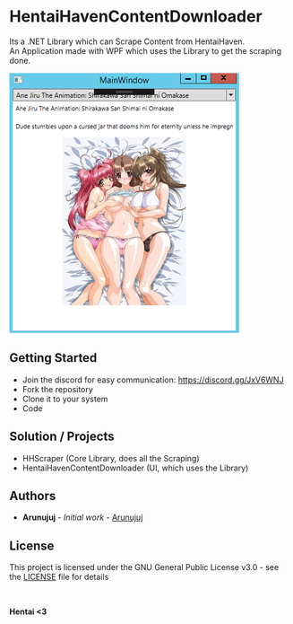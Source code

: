# HentaiHavenContentDownloader

Its a .NET Library which can Scrape Content from HentaiHaven.<br/>
An Application made with WPF which uses the Library to get the scraping done.

![Current ContentDownloader Window](https://github.com/Arunujuj/HHScraper/blob/master/Screenshots/screen_1.png)

## Getting Started

- Join the discord for easy communication: https://discord.gg/JxV6WNJ<br/>
- Fork the repository
- Clone it to your system
- Code

## Solution / Projects

- HHScraper (Core Library, does all the Scraping)
- HentaiHavenContentDownloader (UI, which uses the Library)

## Authors

* **Arunujuj** - *Initial work* - [Arunujuj](https://github.com/Arunujuj)

## License

This project is licensed under the GNU General Public License v3.0 - see the [LICENSE](LICENSE) file for details

<br/>

**Hentai <3**


